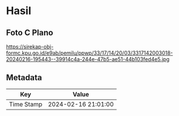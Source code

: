 # Hasil

## Foto C Plano

https://sirekap-obj-formc.kpu.go.id/e9ab/pemilu/ppwp/33/17/14/20/03/3317142003018-20240216-195443--39914c4a-244e-47b5-ae51-44b103fed4e5.jpg


## Metadata

| Key        | Value               |
| ---------- | ------------------- |
| Time Stamp | 2024-02-16 21:01:00 |



